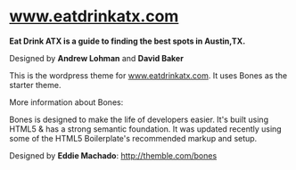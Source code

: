 # www.eatdrinkatx.com
__Eat Drink ATX is a guide to finding the best spots in Austin,TX.__

Designed by **Andrew Lohman** and **David Baker**

This is the wordpress theme for www.eatdrinkatx.com. It uses Bones as the
starter theme.

More information about Bones:

Bones is designed to make the life of developers easier. It's built
using HTML5 & has a strong semantic foundation. It was updated recently
using some of the HTML5 Boilerplate's recommended markup and setup.

Designed by **Eddie Machado**: http://themble.com/bones
